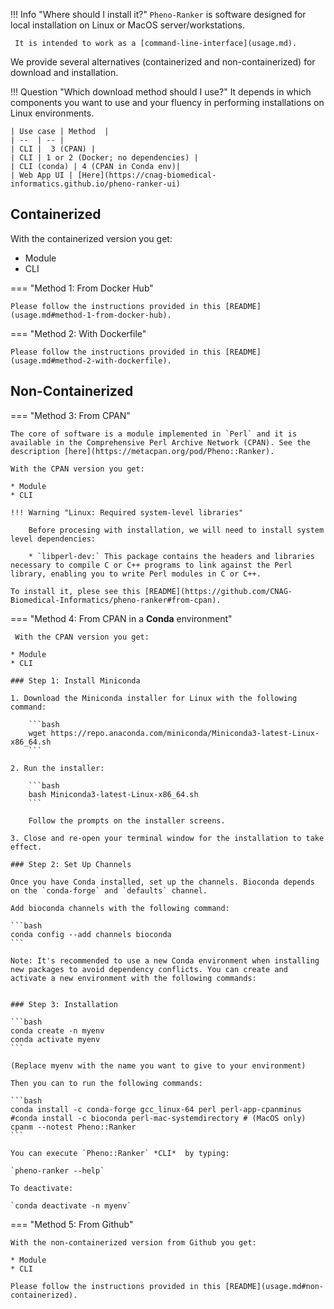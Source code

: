 !!! Info "Where should I install it?"
    `Pheno-Ranker` is software designed for local installation on Linux or MacOS server/workstations.

     It is intended to work as a [command-line-interface](usage.md).

We provide several alternatives (containerized and non-containerized) for download and installation.

!!! Question "Which download method should I use?"
    It depends in which components you want to use and your fluency in performing installations on Linux environments.

    | Use case | Method  |
    | --  | -- |
    | CLI |  3 (CPAN) |
    | CLI | 1 or 2 (Docker; no dependencies) |
    | CLI (conda) | 4 (CPAN in Conda env)|
    | Web App UI | [Here](https://cnag-biomedical-informatics.github.io/pheno-ranker-ui)

## Containerized

With the containerized version you get:

* Module
* CLI

=== "Method 1: From Docker Hub"

    Please follow the instructions provided in this [README](usage.md#method-1-from-docker-hub).

=== "Method 2: With Dockerfile"

    Please follow the instructions provided in this [README](usage.md#method-2-with-dockerfile).

## Non-Containerized

=== "Method 3: From CPAN"

    The core of software is a module implemented in `Perl` and it is available in the Comprehensive Perl Archive Network (CPAN). See the description [here](https://metacpan.org/pod/Pheno::Ranker).

    With the CPAN version you get:

    * Module
    * CLI

    !!! Warning "Linux: Required system-level libraries"

        Before procesing with installation, we will need to install system level dependencies:

        * `libperl-dev:` This package contains the headers and libraries necessary to compile C or C++ programs to link against the Perl library, enabling you to write Perl modules in C or C++.

    To install it, plese see this [README](https://github.com/CNAG-Biomedical-Informatics/pheno-ranker#from-cpan).

=== "Method 4: From CPAN in a **Conda** environment"

     With the CPAN version you get:

    * Module
    * CLI

    ### Step 1: Install Miniconda
    
    1. Download the Miniconda installer for Linux with the following command:
    
        ```bash
        wget https://repo.anaconda.com/miniconda/Miniconda3-latest-Linux-x86_64.sh
        ```
    
    2. Run the installer:
    
        ```bash
        bash Miniconda3-latest-Linux-x86_64.sh
        ```
    
        Follow the prompts on the installer screens.
    
    3. Close and re-open your terminal window for the installation to take effect.
    
    ### Step 2: Set Up Channels
    
    Once you have Conda installed, set up the channels. Bioconda depends on the `conda-forge` and `defaults` channel.
    
    Add bioconda channels with the following command:
    
    ```bash
    conda config --add channels bioconda
    ```

    Note: It's recommended to use a new Conda environment when installing new packages to avoid dependency conflicts. You can create and activate a new environment with the following commands:


    ### Step 3: Installation

    ```bash
    conda create -n myenv
    conda activate myenv
    ```

    (Replace myenv with the name you want to give to your environment)

    Then you can to run the following commands:

    ```bash
    conda install -c conda-forge gcc_linux-64 perl perl-app-cpanminus
    #conda install -c bioconda perl-mac-systemdirectory # (MacOS only)
    cpanm --notest Pheno::Ranker
    ```

    You can execute `Pheno::Ranker` *CLI*  by typing:

    `pheno-ranker --help`

    To deactivate:
   
    `conda deactivate -n myenv`

=== "Method 5: From Github"

    With the non-containerized version from Github you get:

    * Module
    * CLI

    Please follow the instructions provided in this [README](usage.md#non-containerized).



